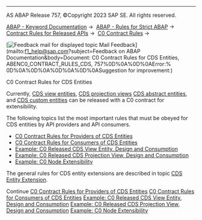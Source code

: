   

* * *

AS ABAP Release 757, ©Copyright 2023 SAP SE. All rights reserved.

[ABAP - Keyword Documentation](javascript:call_link\('abenabap.htm'\)) →  [ABAP - Rules for Strict ABAP](javascript:call_link\('abenabap_strict_rules.htm'\)) →  [Contract Rules for Released APIs](javascript:call_link\('abenrestricted_apis.htm'\)) →  [C0 Contract Rules](javascript:call_link\('abenc0_contract_rules.htm'\)) → 

 [![](Mail.gif?object=Mail.gif&sap-language=EN "Feedback mail for displayed topic") Mail Feedback](mailto:f1_help@sap.com?subject=Feedback on ABAP Documentation&body=Document: C0 Contract Rules for CDS Entities, ABENC0_CONTRACT_RULES_CDS, 757%0D%0A%0D%0AError:%
0D%0A%0D%0A%0D%0A%0D%0ASuggestion for improvement:)

C0 Contract Rules for CDS Entities

Currently, [CDS view entities](javascript:call_link\('abencds_v2_view_glosry.htm'\) "Glossary Entry"), [CDS projection views](javascript:call_link\('abencds_projection_view_glosry.htm'\) "Glossary Entry") [CDS abstract entities](javascript:call_link\('abencds_abstract_entity_glosry.htm'\) "Glossary Entry"), and [CDS custom entities](javascript:call_link\('abencds_custom_entity_glosry.htm'\) "Glossary Entry") can be released with a C0 contract for extensibility.

The following topics list the most important rules that must be obeyed for CDS entities by API providers and API consumers.

-   [C0 Contract Rules for Providers of CDS Entities](javascript:call_link\('abenc0_provider_rules_cds.htm'\))
-   [C0 Contract Rules for Consumers of CDS Entities](javascript:call_link\('abenc0_consumer_rules_cds.htm'\))
-   [Example: C0 Released CDS View Entity, Design and Consumption](javascript:call_link\('abenc0_demo.htm'\))
-   [Example: C0 Released CDS Projection View, Design and Consumption](javascript:call_link\('abenc0_demo_1.htm'\))
-   [Example: C0 Node Extensibility](javascript:call_link\('abenc0_node_ext_demo.htm'\))

The general rules for CDS entity extensions are described in topic [CDS Entity Extension](javascript:call_link\('abencds_view_extension.htm'\)).

Continue
[C0 Contract Rules for Providers of CDS Entities](javascript:call_link\('abenc0_provider_rules_cds.htm'\))
[C0 Contract Rules for Consumers of CDS Entities](javascript:call_link\('abenc0_consumer_rules_cds.htm'\))
[Example: C0 Released CDS View Entity, Design and Consumption](javascript:call_link\('abenc0_demo.htm'\))
[Example: C0 Released CDS Projection View, Design and Consumption](javascript:call_link\('abenc0_demo_1.htm'\))
[Example: C0 Node Extensibility](javascript:call_link\('abenc0_node_ext_demo.htm'\))